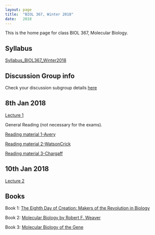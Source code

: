 ```yaml
---
layout: page
title:  "BIOL 367, Winter 2018"
date:   2018
---
```

This is the home page for class BIOL 367, Molecular Biology.

## Syllabus
[Syllabus_BIOL367_Winter2018](https://github.com/kachroolab/kachroolab/files/1613362/BIOL.367.Molecular.Biology.course.outline_winter.2018.pdf)
## Discussion Group info
Check your discussion subgroup details [here](https://github.com/kachroolab/kachroolab/files/1616770/Discussion.Group.details.xlsx)
## 8th Jan 2018
[Lecture 1](https://github.com/kachroolab/kachroolab/files/1612233/Lecture.01.pdf)

General Reading (not necessary for the exams).

[Reading material 1-Avery](https://github.com/kachroolab/kachroolab/files/1612069/Avery.1944.pdf)

[Reading material 2-WatsonCrick](https://github.com/kachroolab/kachroolab/files/1612072/WatsonCrick.1953.pdf)

[Reading material 3-Chargaff](https://github.com/kachroolab/kachroolab/files/1612189/Chargaff.1950.pdf)
## 10th Jan 2018
[Lecture 2](https://github.com/kachroolab/kachroolab/files/1616893/Lecture.02.pdf)
## Books

Book 1: [The Eighth Day of Creation: Makers of the Revolution in Biology](https://www.amazon.com/Eighth-Day-Creation-Revolution-Commemorative/dp/0879694785)

Book 2: [Molecular Biology by Robert F. Weaver](https://www.amazon.com/Molecular-Biology-WCB-Cell/dp/0073525324)

Book 3: [Molecular Biology of the Gene](https://www.amazon.com/Molecular-Biology-Gene-James-Watson-ebook/dp/B00C1826MY/ref=mt_kindle?_encoding=UTF8&me=)
